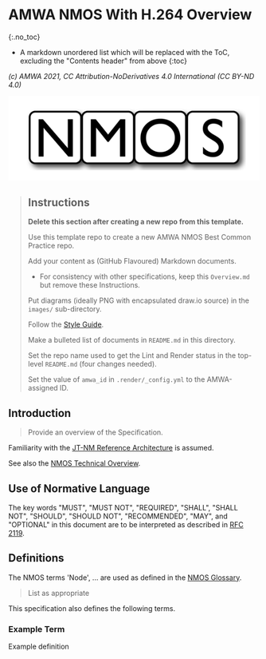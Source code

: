 # AMWA NMOS With H.264 Overview
{:.no_toc}

* A markdown unordered list which will be replaced with the ToC, excluding the "Contents header" from above
{:toc}

_(c) AMWA 2021, CC Attribution-NoDerivatives 4.0 International (CC BY-ND 4.0)_

![NMOS logo](images/NMOS-logo.png)

> ## Instructions
>
> **Delete this section after creating a new repo from this template.**
>
>Use this template repo to create a new AMWA NMOS Best Common Practice repo.
>
> Add your content as (GitHub Flavoured) Markdown documents.
>
> - For consistency with other specifications, keep this `Overview.md` but remove these Instructions.
>
> Put diagrams (ideally PNG with encapsulated draw.io source) in the `images/` sub-directory.
>
> Follow the [Style Guide](Style%20Guide.md).
>
> Make a bulleted list of documents in `README.md` in this directory.
> 
> Set the repo name used to get the Lint and Render status in the top-level `README.md` (four changes needed).
>
> Set the value of `amwa_id` in `.render/_config.yml` to the AMWA-assigned ID.

## Introduction

> Provide an overview of the Specification.

Familiarity with the [JT-NM Reference Architecture](https://jt-nm.org/reference-architecture/) is assumed.

See also the [NMOS Technical Overview](https://specs.amwa.tv/nmos/main/docs/Technical_Overview.html).


## Use of Normative Language

The key words "MUST", "MUST NOT", "REQUIRED", "SHALL", "SHALL NOT", "SHOULD", "SHOULD NOT", "RECOMMENDED", "MAY",
and "OPTIONAL" in this document are to be interpreted as described in [RFC 2119][RFC-2119].

## Definitions

The NMOS terms 'Node', ... are used as defined in the [NMOS Glossary](https://specs.amwa.tv/nmos/main/docs/Glossary.html).

> List as appropriate

This specification also defines the following terms.

### Example Term

Example definition

[RFC-2119]: https://tools.ietf.org/html/rfc2119 "Key words for use in RFCs"
